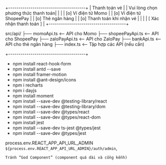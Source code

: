+--------------------------------------+
|          Thanh toán vé               |
|  Vui lòng chọn phương thức thanh toán|
|                                      |
|  [o] Ví điện tử Momo                 |
|  [o] Ví điện tử ShopeePay            |
|  [o] Thẻ ngân hàng                   |
|  [o] Thanh toán khi nhận vé          |
|                                      |
|  [ Xác nhận thanh toán ]             |
+--------------------------------------+

src/api/
├── momoApi.ts       <-- API cho Momo
├── shopeePayApi.ts  <-- API cho ShopeePay
├── zaloPayApi.ts    <-- API cho ZaloPay
├── bankApi.ts       <-- API cho thẻ ngân hàng
├── index.ts         <-- Tập hợp các API (nếu cần)

+--------------------------------------+
 - npm install react-hook-form
 - npm install antd --save
 - npm install framer-motion
 - npm install @ant-design/icons
 - npm i recharts
 - npm i dayjs
 - npm install moment
 - npm install --save-dev @testing-library/react  
 - npm install --save-dev @testing-library/dom
 - npm install --save-dev @types/react
 - npm install --save-dev @types/react-dom
 - npm install jest
 - npm install --save-dev ts-jest @types/jest
 - npm install --save-dev @types/jest

process.env.REACT_APP_API_URL_ADMIN
    `${process.env.REACT_APP_API_URL_ADMIN}/auth/admin`,

    Tránh “God Component” (component quá dài và cồng kềnh)

